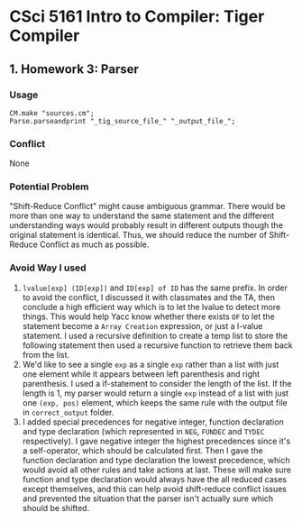 # CSci 5161 Intro to Compiler: Tiger Compiler

## 1. Homework 3: Parser
### Usage
```
CM.make "sources.cm";
Parse.parseandprint "_tig_source_file_" "_output_file_";

```

### Conflict
None

### Potential Problem
"Shift-Reduce Conflict" might cause ambiguous grammar. There would be more than one way to understand the same statement and the different understanding ways would probably result in different outputs though the original statement is identical. Thus, we should reduce the number of Shift-Reduce Conflict as much as possible.

### Avoid Way I used
1. `lvalue[exp] (ID[exp])` and `ID[exp] of ID` has the same prefix. In order to avoid the conflict, I discussed it with classmates and the TA, then conclude a high efficient way which is to let the lvalue to detect more things. This would help Yacc know whether there exists `OF` to let the statement become a `Array Creation` expression, or just a l-value statement. I used a recursive definition to create a temp list to store the following statement then used a recursive function to retrieve them back from the list.
2. We'd like to see a single `exp` as a single `exp` rather than a list with just one element while it appears between left parenthesis and right parenthesis. I used a if-statement to consider the length of the list. If the length is 1, my parser would return a single `exp` instead of a list with just one `(exp, pos)` element, which keeps the same rule with the output file in `correct_output` folder.
3. I added special precedences for negative integer, function declaration and type declaration (which represented in `NEG`, `FUNDEC` and `TYDEC` respectively). I gave negative integer the highest precedences since it's a self-operator, which should be calculated first. Then I gave the function declaration and type declaration the lowest precedence, which would avoid all other rules and take actions at last. These will make sure function and type declaration would always have the all reduced cases except themselves, and this can help avoid shift-reduce conflict issues and prevented the situation that the parser isn't actually sure which should be shifted.
